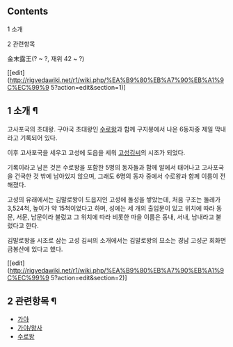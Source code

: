## Contents

    

1 소개

2 관련항목

金末露王(? ~ ?, 재위 42 ~ ?)

[[edit](http://rigvedawiki.net/r1/wiki.php/%EA%B9%80%EB%A7%90%EB%A1%9C%EC%99%9
5?action=edit&section=1)]

## 1 소개 ¶

고사포국의 초대왕. 구야국 초대왕인 [수로왕](%EC%88%98%EB%A1%9C%EC%99%95.md)과 함께 구지봉에서 나온 6동자중
제일 막내라고 기록되어 있다.

  

이후 고사포국을 세우고 고성에 도읍을 세워 [고성김씨](%EA%B3%A0%EC%84%B1%20%EA%B9%80%EC%94%A8.md)의 시조가 되었다.

  

기록이라고 남은 것은 수로왕을 포함한 5명의 동자들과 함께 알에서 태어나고 고사포국을 건국한 것 밖에 남아있지 않으며, 그래도 6명의 동자
중에서 수로왕과 함께 이름이 전해졌다.

  

고성의 유래에서는 김말로왕이 도읍지인 고성에 돌성을 쌓았는데, 처음 구조는 둘레가 3,524척, 높이가 약 15척이었다고 하며, 성에는 세
개의 출입문이 있고 위치에 따라 동문, 서문, 남문이라 불렀고 그 위치에 따라 비롯한 마을 이름은 동내, 서내, 남내라고 불렀다고 한다.

  

김말로왕을 시조로 삼는 고성 김씨의 소개에서는 김말로왕의 묘소는 경남 고성군 회화면 금봉산에 있다고 했다.

[[edit](http://rigvedawiki.net/r1/wiki.php/%EA%B9%80%EB%A7%90%EB%A1%9C%EC%99%9
5?action=edit&section=2)]

## 2 관련항목 ¶

  * [가야](%EA%B0%80%EC%95%BC.md)
  * [가야/왕사](%EA%B0%80%EC%95%BC/%EC%99%95%EC%82%AC.md)
  * [수로왕](%EC%88%98%EB%A1%9C%EC%99%95.md)

